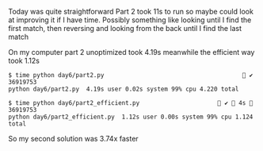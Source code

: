 Today was quite straightforward
Part 2 took 11s to run so maybe could look at improving it if I have time. Possibly something like looking until I find the first match, then reversing and looking from the back until I find the last match

On my computer part 2 unoptimized took 4.19s meanwhile the efficient way took 1.12s
```shell
$ time python day6/part2.py                                        ✔
36919753
python day6/part2.py  4.19s user 0.02s system 99% cpu 4.220 total
```
```shell
$ time python day6/part2_efficient.py                       ✔  4s 
36919753
python day6/part2_efficient.py  1.12s user 0.00s system 99% cpu 1.124 total
```
So my second solution was 3.74x faster